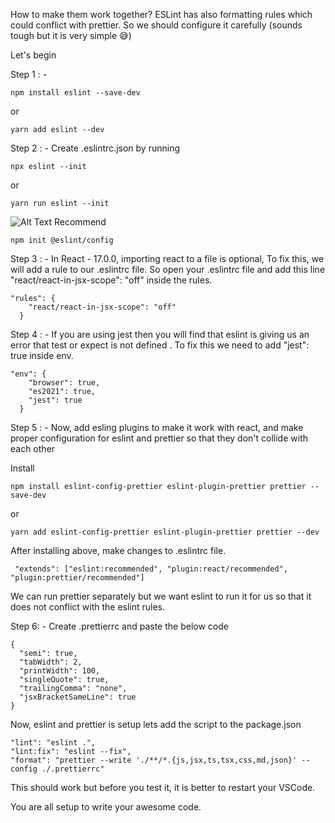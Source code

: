 How to make them work together?
ESLint has also formatting rules which could conflict with prettier. So we should configure it carefully (sounds tough but it is very simple 😅)

Let's begin

Step 1 : -
```
npm install eslint --save-dev
```
 or
 ```
yarn add eslint --dev
```
Step 2 : -
Create .eslintrc.json by running
```
npx eslint --init
```
or
 ```
yarn run eslint --init
```
![Alt Text](https://res.cloudinary.com/practicaldev/image/fetch/s--51MaNypo--/c_limit%2Cf_auto%2Cfl_progressive%2Cq_66%2Cw_880/https://dev-to-uploads.s3.amazonaws.com/uploads/articles/1k6lm2nke17wpiys7o84.gif)
Recommend
```
npm init @eslint/config
```
Step 3 : -
In React - 17.0.0, importing react to a file is optional,
To fix this, we will add a rule to our .eslintrc file. So open your .eslintrc file and add this line "react/react-in-jsx-scope": "off" inside the rules.
```
"rules": {
    "react/react-in-jsx-scope": "off"
  }
 ```
 
 Step 4 : -
If you are using jest then you will find that eslint is giving us an error that test or expect is not defined . To fix this we need to add "jest": true inside env.
```
"env": {
    "browser": true,
    "es2021": true,
    "jest": true
  }
```

Step 5 : -
Now, add esling plugins to make it work with react, and make proper configuration for eslint and prettier so that they don't collide with each other

Install
```
npm install eslint-config-prettier eslint-plugin-prettier prettier --save-dev
```
or 
```
yarn add eslint-config-prettier eslint-plugin-prettier prettier --dev
```

After installing above, make changes to .eslintrc file.
```
 "extends": ["eslint:recommended", "plugin:react/recommended", "plugin:prettier/recommended"]
```

We can run prettier separately but we want eslint to run it for us so that it does not conflict with the eslint rules.

Step 6: -
Create .prettierrc and paste the below code
```
{
  "semi": true,
  "tabWidth": 2,
  "printWidth": 100,
  "singleQuote": true,
  "trailingComma": "none",
  "jsxBracketSameLine": true
}
```

Now, eslint and prettier is setup lets add the script to the package.json
```
"lint": "eslint .",
"lint:fix": "eslint --fix",
"format": "prettier --write './**/*.{js,jsx,ts,tsx,css,md,json}' --config ./.prettierrc"
```
This should work but before you test it, it is better to restart your VSCode.

You are all setup to write your awesome code.
